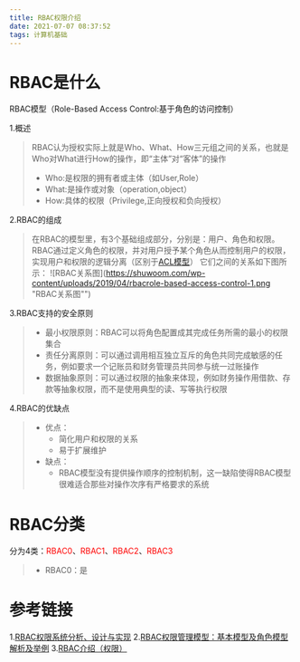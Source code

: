 ```yaml
---
title: RBAC权限介绍
date: 2021-07-07 08:37:52
tags: 计算机基础
---
```

# RBAC是什么
RBAC模型（Role-Based Access Control:基于角色的访问控制）

1.概述
> RBAC认为授权实际上就是Who、What、How三元组之间的关系，也就是Who对What进行How的操作，即“主体”对“客体”的操作
> * Who:是权限的拥有者或主体（如User,Role）
> * What:是操作或对象（operation,object）
> * How:具体的权限（Privilege,正向授权和负向授权）

2.RBAC的组成
> 在RBAC的模型里，有3个基础组成部分，分别是：用户、角色和权限。
> RBAC通过定义角色的权限，并对用户授予某个角色从而控制用户的权限，实现用户和权限的逻辑分离（区别于[ACL模型](https://baike.baidu.com/item/%E8%AE%BF%E9%97%AE%E6%8E%A7%E5%88%B6%E5%88%97%E8%A1%A8/1844390?fromtitle=ACL&fromid=362453&fr=aladdin)）
> 它们之间的关系如下图所示：
> ![RBAC关系图](https://shuwoom.com/wp-content/uploads/2019/04/rbacrole-based-access-control-1.png "RBAC关系图"")

3.RBAC支持的安全原则
> * 最小权限原则：RBAC可以将角色配置成其完成任务所需的最小的权限集合
> * 责任分离原则：可以通过调用相互独立互斥的角色共同完成敏感的任务，例如要求一个记账员和财务管理员共同参与统一过账操作
> * 数据抽象原则：可以通过权限的抽象来体现，例如财务操作用借款、存款等抽象权限，而不是使用典型的读、写等执行权限

4.RBAC的优缺点
> * 优点：
>    * 简化用户和权限的关系
>    * 易于扩展维护
> * 缺点：
>    * RBAC模型没有提供操作顺序的控制机制，这一缺陷使得RBAC模型很难适合那些对操作次序有严格要求的系统
# RBAC分类
分为4类：<font color="red">RBAC0</font>、<font color="red">RBAC1</font>、<font color="red">RBAC2</font>、<font color="red">RBAC3</font>
>* RBAC0：是
> 
# 参考链接
1.[RBAC权限系统分析、设计与实现](https://shuwoom.com/?p=3041)
2.[RBAC权限管理模型：基本模型及角色模型解析及举例](http://www.woshipm.com/pd/440765.html)
3.[RBAC介绍（权限）](https://www.cnblogs.com/niuli1987/p/9871182.html)